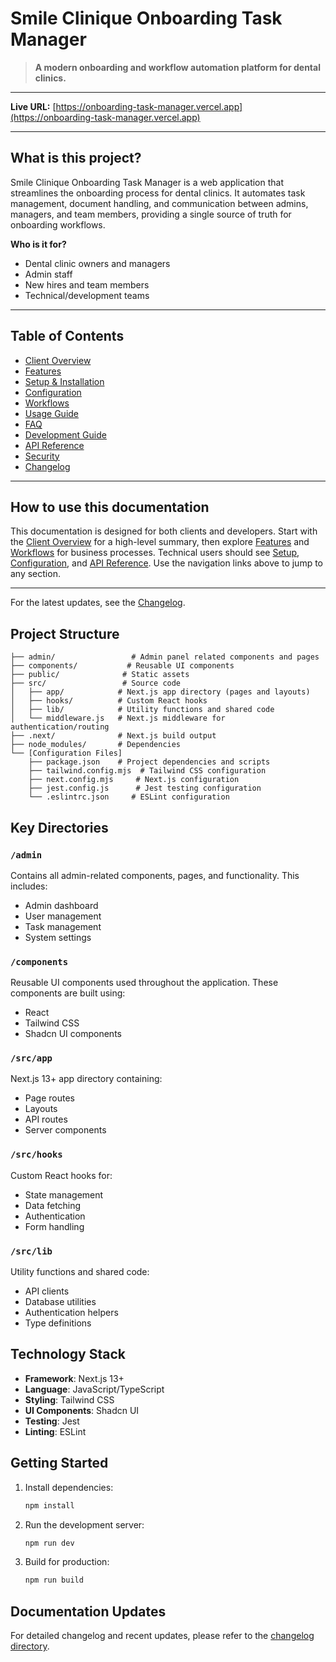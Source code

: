 # Smile Clinique Onboarding Task Manager

> **A modern onboarding and workflow automation platform for dental clinics.**

---

**Live URL:** [https://onboarding-task-manager.vercel.app](https://onboarding-task-manager.vercel.app)

---

## What is this project?

Smile Clinique Onboarding Task Manager is a web application that streamlines the onboarding process for dental clinics. It automates task management, document handling, and communication between admins, managers, and team members, providing a single source of truth for onboarding workflows.

**Who is it for?**
- Dental clinic owners and managers
- Admin staff
- New hires and team members
- Technical/development teams

---

## Table of Contents
- [Client Overview](./CLIENT_OVERVIEW.md)
- [Features](./FEATURES.md)
- [Setup & Installation](./SETUP.md)
- [Configuration](./CONFIGURATION.md)
- [Workflows](./WORKFLOWS.md)
- [Usage Guide](./USAGE_GUIDE.md)
- [FAQ](./FAQ.md)
- [Development Guide](./DEVELOPMENT.md)
- [API Reference](./API_REFERENCE.md)
- [Security](./SECURITY.md)
- [Changelog](./CHANGELOG.md)

---

## How to use this documentation

This documentation is designed for both clients and developers. Start with the [Client Overview](./CLIENT_OVERVIEW.md) for a high-level summary, then explore [Features](./FEATURES.md) and [Workflows](./WORKFLOWS.md) for business processes. Technical users should see [Setup](./SETUP.md), [Configuration](./CONFIGURATION.md), and [API Reference](./API_REFERENCE.md). Use the navigation links above to jump to any section.

---

For the latest updates, see the [Changelog](./CHANGELOG.md).

## Project Structure

```
├── admin/                 # Admin panel related components and pages
├── components/           # Reusable UI components
├── public/              # Static assets
├── src/                 # Source code
│   ├── app/            # Next.js app directory (pages and layouts)
│   ├── hooks/          # Custom React hooks
│   ├── lib/            # Utility functions and shared code
│   └── middleware.js   # Next.js middleware for authentication/routing
├── .next/              # Next.js build output
├── node_modules/       # Dependencies
└── [Configuration Files]
    ├── package.json    # Project dependencies and scripts
    ├── tailwind.config.mjs  # Tailwind CSS configuration
    ├── next.config.mjs     # Next.js configuration
    ├── jest.config.js      # Jest testing configuration
    └── .eslintrc.json     # ESLint configuration
```

## Key Directories

### `/admin`
Contains all admin-related components, pages, and functionality. This includes:
- Admin dashboard
- User management
- Task management
- System settings

### `/components`
Reusable UI components used throughout the application. These components are built using:
- React
- Tailwind CSS
- Shadcn UI components

### `/src/app`
Next.js 13+ app directory containing:
- Page routes
- Layouts
- API routes
- Server components

### `/src/hooks`
Custom React hooks for:
- State management
- Data fetching
- Authentication
- Form handling

### `/src/lib`
Utility functions and shared code:
- API clients
- Database utilities
- Authentication helpers
- Type definitions

## Technology Stack

- **Framework**: Next.js 13+
- **Language**: JavaScript/TypeScript
- **Styling**: Tailwind CSS
- **UI Components**: Shadcn UI
- **Testing**: Jest
- **Linting**: ESLint

## Getting Started

1. Install dependencies:
   ```bash
   npm install
   ```

2. Run the development server:
   ```bash
   npm run dev
   ```

3. Build for production:
   ```bash
   npm run build
   ```

## Documentation Updates

For detailed changelog and recent updates, please refer to the [changelog directory](./changelog/README.md). 